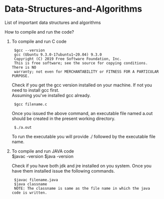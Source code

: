 # Data-Structures-and-Algorithms
List of important data structures and algorithms

How to compile and run the code?

1. To compile and run C code <br />
		
		$gcc --version 
		gcc (Ubuntu 9.3.0-17ubuntu1~20.04) 9.3.0 
		Copyright (C) 2019 Free Software Foundation, Inc. 
		This is free software; see the source for copying conditions.  There is NO 
		warranty; not even for MERCHANTABILITY or FITNESS FOR A PARTICULAR PURPOSE. 

   Check if you get the gcc version installed on your machine. If not you need to install gcc first. <br />
   Assuming you've installed gcc already. <br />

		$gcc filename.c 
   
   Once you issued the above command, an executable file named a.out should be created in the present working directory. <br />
	
		$./a.out 
   To run the executable you will provide ./ followed by the executable file name. <br />

2. To compile and run JAVA code <br />
		$javac -version
		$java -version 
   
   Check if you have both jdk and jre installed on you system. Once you have them installed issue the following commands. <br />

		$javac filename.java 
		$java classname
		NOTE: The classname is same as the file name in which the java code is written. 

